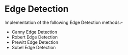 # Edge Detection

Implementation of the following Edge Detection methods:-

* Canny Edge Detection
* Robert Edge Detection
* Prewitt Edge Detection
* Sobel Edge Detection
